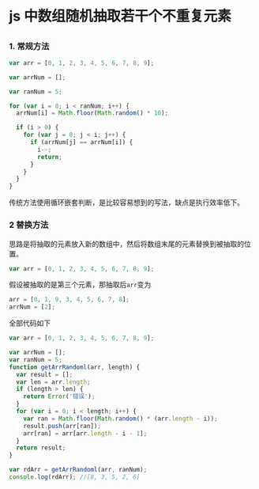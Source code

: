 # js 中数组随机抽取若干个不重复元素

##

### **1. 常规方法**

```javascript
var arr = [0, 1, 2, 3, 4, 5, 6, 7, 8, 9];

var arrNum = [];

var ranNum = 5;

for (var i = 0; i < ranNum; i++) {
  arrNum[i] = Math.floor(Math.random() * 10);

  if (i > 0) {
    for (var j = 0; j < i; j++) {
      if (arrNum[j] == arrNum[i]) {
        i--;
        return;
      }
    }
  }
}
```

传统方法使用循环嵌套判断，是比较容易想到的写法，缺点是执行效率低下。

### **2 替换方法**

思路是将抽取的元素放入新的数组中，然后将数组末尾的元素替换到被抽取的位置。

```javascript
var arr = [0, 1, 2, 3, 4, 5, 6, 7, 8, 9];
```

假设被抽取的是第三个元素，那抽取后`arr`变为

```javascript
arr = [0, 1, 9, 3, 4, 5, 6, 7, 8];
arrNum = [2];
```

全部代码如下

```javascript
var arr = [0, 1, 2, 3, 4, 5, 6, 7, 8, 9];

var arrNum = [];
var ranNum = 5;
function getArrRandoml(arr, length) {
  var result = [];
  var len = arr.length;
  if (length > len) {
    return Error('错误');
  }
  for (var i = 0; i < length; i++) {
    var ran = Math.floor(Math.random() * (arr.length - i));
    result.push(arr[ran]);
    arr[ran] = arr[arr.length - i - 1];
  }
  return result;
}

var rdArr = getArrRandoml(arr, ranNum);
console.log(rdArr); //[8, 3, 5, 2, 6]
```
